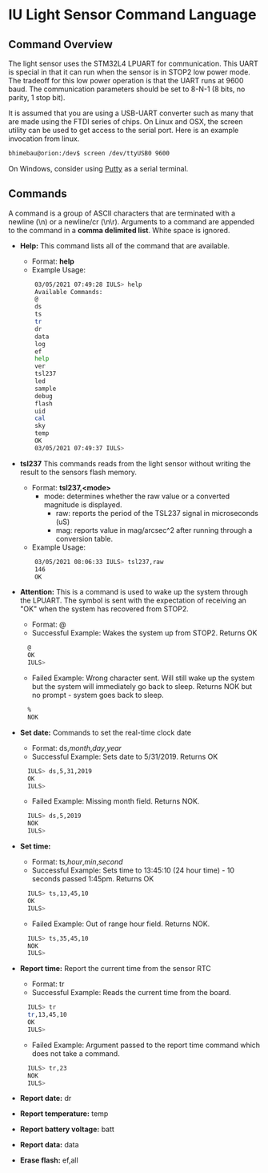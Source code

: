 # IU Light Sensor Command Language

## Command Overview

The light sensor uses the STM32L4 LPUART for communication. This UART
is special in that it can run when the sensor is in STOP2 low power
mode. The tradeoff for this low power operation is that the UART runs
at 9600 baud. The communication parameters should be set to 8-N-1 (8
bits, no parity, 1 stop bit). 


It is assumed that you are using a USB-UART converter such as many
that are made using the FTDI series of chips. On Linux and OSX, the
screen utility can be used to get access to the serial port. Here is
an example invocation from linux.

```bash
bhimebau@orion:/dev$ screen /dev/ttyUSB0 9600
```

On Windows, consider using [Putty](https://www.putty.org/) as a serial terminal. 

## Commands

A command is a group of ASCII characters that are terminated with a
newline (\n) or a newline/cr (\n\r). Arguments to a command are
appended to the command in a **comma delimited list**. White space is
ignored. 

* **Help:** This command lists all of the command that are available. 
  * Format: **help**
  * Example Usage: 
  ``` bash
      03/05/2021 07:49:28 IULS> help
      Available Commands:
      @
      ds
      ts
      tr
      dr
      data
      log
      ef
      help
      ver
      tsl237
      led
      sample
      debug
      flash
      uid
      cal
      sky
      temp
      OK
      03/05/2021 07:49:37 IULS>
  ```

* **tsl237** This commands reads from the light sensor without writing
     the result to the sensors flash memory.
    * Format: **tsl237,\<mode\>**
      * mode: determines whether the raw value or a converted magnitude is displayed. 
        * raw: reports the period of the TSL237 signal in microseconds (uS)
        * mag: reports value in mag/arcsec^2 after running through a conversion table. 
    * Example Usage: 
        
    ``` bash
        03/05/2021 08:06:33 IULS> tsl237,raw
        146
        OK
    ```




* **Attention:** This is a command is used to wake up the system
  through the LPUART. The symbol is sent with the expectation of
  receiving an "OK" when the system has recovered from STOP2.
  * Format: @
  * Successful Example: Wakes the system up from STOP2. Returns OK
  ``` bash
    @
    OK
    IULS>
  ```
  * Failed Example: Wrong character sent.  Will still wake up the
    system but the system will immediately go back to sleep. Returns
    NOK but no prompt - system goes back to sleep.
  ``` bash
    %
    NOK
  ```
  
* **Set date:** Commands to set the real-time clock date
  * Format: ds,*month*,*day*,*year*
  * Successful Example: Sets date to 5/31/2019. Returns OK
  ``` bash
    IULS> ds,5,31,2019
    OK
    IULS>
  ```
  * Failed Example: Missing month field. Returns NOK. 
  ``` bash
    IULS> ds,5,2019
    NOK
    IULS>
  ```
* **Set time:** 
  * Format: ts,*hour*,*min*,*second*
  * Successful Example: Sets time to 13:45:10 (24 hour time) - 10 seconds passed 1:45pm. Returns OK
  ``` bash
    IULS> ts,13,45,10
    OK
    IULS>
  ```
  * Failed Example: Out of range hour field. Returns NOK. 
  ``` bash
    IULS> ts,35,45,10
    NOK
    IULS>
  ```
* **Report time:** Report the current time from the sensor RTC
  * Format: tr 
  * Successful Example: Reads the current time from the board. 
  ``` bash
    IULS> tr
    tr,13,45,10
    OK
    IULS>
  ```
  * Failed Example: Argument passed to the report time command which does not take a command. 
  ``` bash
    IULS> tr,23
    NOK
    IULS>
  ```

* **Report date:** dr
* **Report temperature:** temp
* **Report battery voltage:** batt
* **Report data:** data
* **Erase flash:** ef,all
